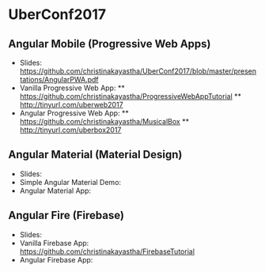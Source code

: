 # UberConf2017

## Angular Mobile (Progressive Web Apps)
* Slides: https://github.com/christinakayastha/UberConf2017/blob/master/presentations/AngularPWA.pdf
* Vanilla Progressive Web App: 
** https://github.com/christinakayastha/ProgressiveWebAppTutorial
** http://tinyurl.com/uberweb2017
* Angular Progressive Web App: 
** https://github.com/christinakayastha/MusicalBox
** http://tinyurl.com/uberbox2017

## Angular Material (Material Design)
* Slides: 
* Simple Angular Material Demo:
* Angular Material App:

## Angular Fire (Firebase)
* Slides:
* Vanilla Firebase App: https://github.com/christinakayastha/FirebaseTutorial
* Angular Firebase App:

